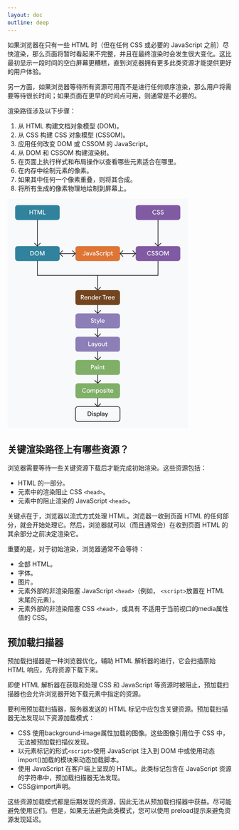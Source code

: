 ```yaml
---
layout: doc
outline: deep
---
```


如果浏览器在只有一些 HTML 时（但在任何 CSS 或必要的 JavaScript 之前）尽快渲染，那么页面将暂时看起来不完整，并且在最终渲染时会发生很大变化。这比最初显示一段时间的空白屏幕更糟糕，直到浏览器拥有更多此类资源才能提供更好的用户体验。

另一方面，如果浏览器等待所有资源可用而不是进行任何顺序渲染，那么用户将需要等待很长时间；如果页面在更早的时间点可用，则通常是不必要的。

渲染路径涉及以下步骤：

1. 从 HTML 构建文档对象模型 (DOM)。
2. 从 CSS 构建 CSS 对象模型 (CSSOM)。
3. 应用任何改变 DOM 或 CSSOM 的 JavaScript。
4. 从 DOM 和 CSSOM 构建渲染树。
5. 在页面上执行样式和布局操作以查看哪些元素适合在哪里。
6. 在内存中绘制元素的像素。
7. 如果其中任何一个像素重叠，则将其合成。
8. 将所有生成的像素物理地绘制到屏幕上。

![alt text](./imgs/image5.png)

## 关键渲染路径上有哪些资源？
浏览器需要等待一些关键资源下载后才能完成初始渲染。这些资源包括：

* HTML 的一部分。
* 元素中的渲染阻止 CSS `<head>`。
* 元素中的阻止渲染的 JavaScript `<head>`。

关键点在于，浏览器以流式方式处理 HTML。浏览器一收到页面 HTML 的任何部分，就会开始处理它。然后，浏览器就可以（而且通常会）在收到页面 HTML 的其余部分之前决定渲染它。

重要的是，对于初始渲染，浏览器通常不会等待：

* 全部 HTML。
* 字体。
* 图片。
* 元素外部的非渲染阻塞 JavaScript `<head>`（例如， `<script>`放置在 HTML 末尾的元素）。
* 元素外部的非渲染阻塞 CSS `<head>`，或具有 不适用于当前视口的media属性值的 CSS。

## 预加载扫描器
预加载扫描器是一种浏览器优化，辅助 HTML 解析器的进行，它会扫描原始 HTML 响应，先将资源下载下来。

即使 HTML 解析器在获取和处理 CSS 和 JavaScript 等资源时被阻止，预加载扫描器也会允许浏览器开始下载元素中指定的资源。

要利用预加载扫描器，服务器发送的 HTML 标记中应包含关键资源。预加载扫描器无法发现以下资源加载模式：

* CSS 使用background-image属性加载的图像。这些图像引用位于 CSS 中，无法被预加载扫描仪发现。
* 以元素标记的形式`<script>`使用 JavaScript 注入到 DOM 中或使用动态import()加载的模块来动态加载脚本。
* 使用 JavaScript 在客户端上呈现的 HTML。此类标记包含在 JavaScript 资源的字符串中，预加载扫描器无法发现。
* CSS@import声明。

这些资源加载模式都是后期发现的资源，因此无法从预加载扫描器中获益。尽可能避免使用它们。但是，如果无法避免此类模式，您可以使用 preload提示来避免资源发现延迟。